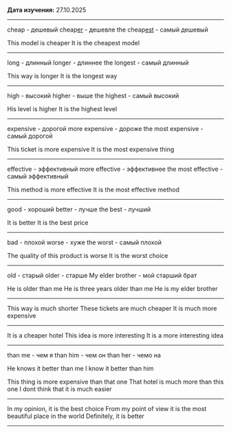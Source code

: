**Дата изучения:** 27.10.2025  

---

cheap - дешевый
cheap<u>er</u> - дешевле
the cheap<u>est</u> - самый дешевый

This model is cheaper
It is the cheapest model

---

long - длинный
longer - длиннее
the longest - самый длинный

This way is longer
It is the longest way

---

high - высокий
higher - выше
the highest - самый высокий

His level is higher
It is the highest level

---

expensive - дорогой
more expensive - дороже
the most expensive - самый дорогой

This ticket is more expensive
It is the most expensive thing

---

effective - эффективный
more effective - эффективнее
the most effective - самый эффективный

This method is more effective
It is the most effective method

---
good - хороший
better - лучше
the best - лучший

It is better
It is the best price

---
bad - плохой
worse - хуже
the worst - самый плохой

The quality of this product is worse
It is the worst choice

---
old - старый
older - старше
My elder brother - мой старший брат

He is older than me
He is three years older than me
He is my elder brother

---

This way is much shorter
These tickets are much cheaper
It is much more expensive 

---

It is a cheaper hotel
This idea is more interesting 
It is a more interesting idea

---

than me - чем я
than him - чем он
than her - чемо на

He knows it better than me
I know it better than him

This thing is more expensive than that one
That hotel is much more than this one
I dont think that it is much easier 

---

In my opinion, it is the best choice
From my point of view it is the most beautiful place in the world
Definitely, it is better 

---